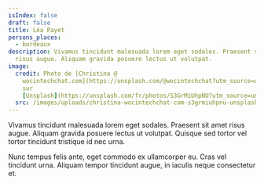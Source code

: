 ```yaml
---
isIndex: false
draft: false
title: Léa Payet
persons_places:
  - bordeaux
description: Vivamus tincidunt malesuada lorem eget sodales. Praesent sit amet
  risus augue. Aliquam gravida posuere lectus ut volutpat.
image:
  credit: Photo de [Christina @
    wocintechchat.com](https://unsplash.com/@wocintechchat?utm_source=unsplash&utm_medium=referral&utm_content=creditCopyText)
    sur
    [Unsplash](https://unsplash.com/fr/photos/S3GrMiUhpNU?utm_source=unsplash&utm_medium=referral&utm_content=creditCopyText)
  src: /images/uploads/christina-wocintechchat-com-s3grmiuhpnu-unsplash.jpg
---
```


Vivamus tincidunt malesuada lorem eget sodales. Praesent sit amet risus augue. Aliquam gravida posuere lectus ut volutpat. Quisque sed tortor vel tortor tincidunt tristique id nec urna.

Nunc tempus felis ante, eget commodo ex ullamcorper eu. Cras vel tincidunt urna. Aliquam tempor tincidunt augue, in iaculis neque consectetur et.
